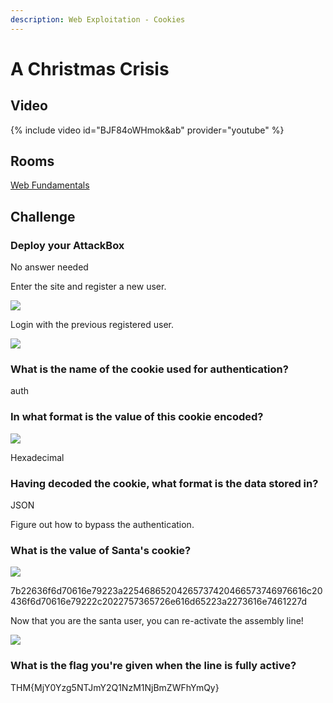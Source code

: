 ```yaml
---
description: Web Exploitation - Cookies
---
```


# A Christmas Crisis

## Video

{% include video id="BJF84oWHmok&ab" provider="youtube" %}


## Rooms

[Web Fundamentals](https://tryhackme.com/room/webfundamentals)

## Challenge

### Deploy your AttackBox


No answer needed


Enter the site and register a new user.

![](../.gitbook/assets/image%20%2821%29.png)

Login with the previous registered user.

![](../.gitbook/assets/image%20%2873%29.png)

### What is the name of the cookie used for authentication?


auth


### In what format is the value of this cookie encoded?

![](../.gitbook/assets/image%20%2876%29.png)


Hexadecimal


### Having decoded the cookie, what format is the data stored in?


JSON


Figure out how to bypass the authentication.

### What is the value of Santa's cookie?

![](../.gitbook/assets/image%20%2823%29.png)


7b22636f6d70616e79223a22546865204265737420466573746976616c20436f6d70616e79222c2022757365726e616d65223a2273616e7461227d


Now that you are the santa user, you can re-activate the assembly line!

![](../.gitbook/assets/image%20%2839%29.png)

### What is the flag you're given when the line is fully active?


THM{MjY0Yzg5NTJmY2Q1NzM1NjBmZWFhYmQy}


